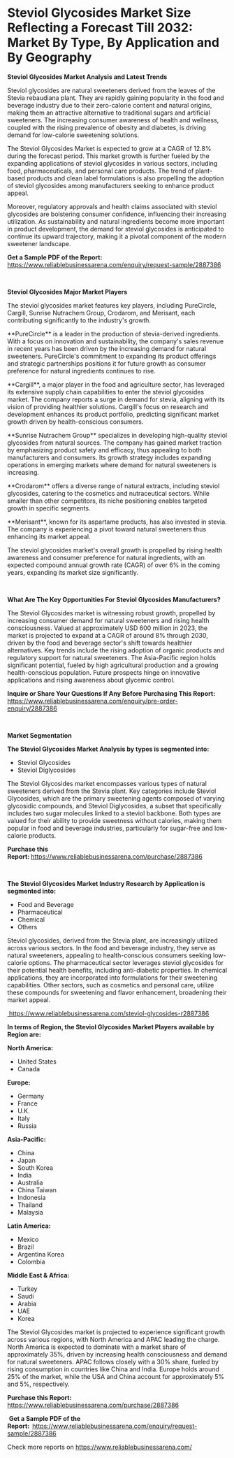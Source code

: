 <p><h1>Steviol Glycosides Market Size Reflecting a Forecast Till 2032: Market By Type, By Application and By Geography</h1></p><p><strong>Steviol Glycosides Market Analysis and Latest Trends</strong></p>
<p><p>Steviol glycosides are natural sweeteners derived from the leaves of the Stevia rebaudiana plant. They are rapidly gaining popularity in the food and beverage industry due to their zero-calorie content and natural origins, making them an attractive alternative to traditional sugars and artificial sweeteners. The increasing consumer awareness of health and wellness, coupled with the rising prevalence of obesity and diabetes, is driving demand for low-calorie sweetening solutions. </p><p>The Steviol Glycosides Market is expected to grow at a CAGR of 12.8% during the forecast period. This market growth is further fueled by the expanding applications of steviol glycosides in various sectors, including food, pharmaceuticals, and personal care products. The trend of plant-based products and clean label formulations is also propelling the adoption of steviol glycosides among manufacturers seeking to enhance product appeal. </p><p>Moreover, regulatory approvals and health claims associated with steviol glycosides are bolstering consumer confidence, influencing their increasing utilization. As sustainability and natural ingredients become more important in product development, the demand for steviol glycosides is anticipated to continue its upward trajectory, making it a pivotal component of the modern sweetener landscape.</p></p>
<p><strong>Get a Sample PDF of the Report:&nbsp;</strong> <a href="https://www.reliablebusinessarena.com/enquiry/request-sample/2887386?utm_campaign=3510&utm_medium=2&utm_source=Github&utm_content=ia&utm_term=14032025&utm_id=steviol-glycosides">https://www.reliablebusinessarena.com/enquiry/request-sample/2887386</a></p>
<p>&nbsp;</p>
<p><strong>Steviol Glycosides Major Market Players</strong></p>
<p><p>The steviol glycosides market features key players, including PureCircle, Cargill, Sunrise Nutrachem Group, Crodarom, and Merisant, each contributing significantly to the industry's growth.</p><p>**PureCircle** is a leader in the production of stevia-derived ingredients. With a focus on innovation and sustainability, the company's sales revenue in recent years has been driven by the increasing demand for natural sweeteners. PureCircle's commitment to expanding its product offerings and strategic partnerships positions it for future growth as consumer preference for natural ingredients continues to rise.</p><p>**Cargill**, a major player in the food and agriculture sector, has leveraged its extensive supply chain capabilities to enter the steviol glycosides market. The company reports a surge in demand for stevia, aligning with its vision of providing healthier solutions. Cargill's focus on research and development enhances its product portfolio, predicting significant market growth driven by health-conscious consumers.</p><p>**Sunrise Nutrachem Group** specializes in developing high-quality steviol glycosides from natural sources. The company has gained market traction by emphasizing product safety and efficacy, thus appealing to both manufacturers and consumers. Its growth strategy includes expanding operations in emerging markets where demand for natural sweeteners is increasing.</p><p>**Crodarom** offers a diverse range of natural extracts, including steviol glycosides, catering to the cosmetics and nutraceutical sectors. While smaller than other competitors, its niche positioning enables targeted growth in specific segments.</p><p>**Merisant**, known for its aspartame products, has also invested in stevia. The company is experiencing a pivot toward natural sweeteners thus enhancing its market appeal.</p><p>The steviol glycosides market's overall growth is propelled by rising health awareness and consumer preference for natural ingredients, with an expected compound annual growth rate (CAGR) of over 6% in the coming years, expanding its market size significantly.</p></p>
<p>&nbsp;</p>
<p><strong>What Are The Key Opportunities For Steviol Glycosides Manufacturers?</strong></p>
<p><p>The Steviol Glycosides market is witnessing robust growth, propelled by increasing consumer demand for natural sweeteners and rising health consciousness. Valued at approximately USD 600 million in 2023, the market is projected to expand at a CAGR of around 8% through 2030, driven by the food and beverage sector's shift towards healthier alternatives. Key trends include the rising adoption of organic products and regulatory support for natural sweeteners. The Asia-Pacific region holds significant potential, fueled by high agricultural production and a growing health-conscious population. Future prospects hinge on innovative applications and rising awareness about glycemic control.</p></p>
<p><strong>Inquire or Share Your Questions If Any Before Purchasing This Report:</strong> <a href="https://www.reliablebusinessarena.com/enquiry/pre-order-enquiry/2887386?utm_campaign=3510&utm_medium=2&utm_source=Github&utm_content=ia&utm_term=14032025&utm_id=steviol-glycosides">https://www.reliablebusinessarena.com/enquiry/pre-order-enquiry/2887386</a></p>
<p>&nbsp;</p>
<p><strong>Market Segmentation</strong></p>
<p><strong>The Steviol Glycosides Market Analysis by types is segmented into:</strong></p>
<p><ul><li>Steviol Glycosides</li><li>Steviol Diglycosides</li></ul></p>
<p><p>The Steviol Glycosides market encompasses various types of natural sweeteners derived from the Stevia plant. Key categories include Steviol Glycosides, which are the primary sweetening agents composed of varying glycosidic compounds, and Steviol Diglycosides, a subset that specifically includes two sugar molecules linked to a steviol backbone. Both types are valued for their ability to provide sweetness without calories, making them popular in food and beverage industries, particularly for sugar-free and low-calorie products.</p></p>
<p><strong>Purchase this Report:&nbsp;</strong><a href="https://www.reliablebusinessarena.com/purchase/2887386?utm_campaign=3510&utm_medium=2&utm_source=Github&utm_content=ia&utm_term=14032025&utm_id=steviol-glycosides">https://www.reliablebusinessarena.com/purchase/2887386</a></p>
<p>&nbsp;</p>
<p><strong>The Steviol Glycosides Market Industry Research by Application is segmented into:</strong></p>
<p><ul><li>Food and Beverage</li><li>Pharmaceutical</li><li>Chemical</li><li>Others</li></ul></p>
<p><p>Steviol glycosides, derived from the Stevia plant, are increasingly utilized across various sectors. In the food and beverage industry, they serve as natural sweeteners, appealing to health-conscious consumers seeking low-calorie options. The pharmaceutical sector leverages steviol glycosides for their potential health benefits, including anti-diabetic properties. In chemical applications, they are incorporated into formulations for their sweetening capabilities. Other sectors, such as cosmetics and personal care, utilize these compounds for sweetening and flavor enhancement, broadening their market appeal.</p></p>
<p><a href="https://www.reliablebusinessarena.com/steviol-glycosides-r2887386?utm_campaign=3510&utm_medium=2&utm_source=Github&utm_content=ia&utm_term=14032025&utm_id=steviol-glycosides">&nbsp;https://www.reliablebusinessarena.com/steviol-glycosides-r2887386</a></p>
<p><strong>In terms of Region, the Steviol Glycosides Market Players available by Region are:</strong></p>
<p>
    <p> <strong> North America: </strong>
        <ul>
            <li>United States</li>
            <li>Canada</li>
        </ul>
        </p> 
    <p> <strong> Europe: </strong>
        <ul>
            <li>Germany</li>
            <li>France</li>
            <li>U.K.</li>
            <li>Italy</li>
            <li>Russia</li>
        </ul>
        </p> 
    <p> <strong> Asia-Pacific: </strong>
        <ul>
            <li>China</li>
            <li>Japan</li>
            <li>South Korea</li>
            <li>India</li>
            <li>Australia</li>
            <li>China Taiwan</li>
            <li>Indonesia</li>
            <li>Thailand</li>
            <li>Malaysia</li>
        </ul>
        </p> 
    <p> <strong> Latin America: </strong>
        <ul>
            <li>Mexico</li>
            <li>Brazil</li>
            <li>Argentina Korea</li>
            <li>Colombia</li>
        </ul>
        </p> 
    <p> <strong> Middle East & Africa: </strong>
        <ul>
            <li>Turkey</li>
            <li>Saudi</li>
            <li>Arabia</li>
            <li>UAE</li>
            <li>Korea</li>
        </ul>
    </p>
    </p>
<p><p>The Steviol Glycosides market is projected to experience significant growth across various regions, with North America and APAC leading the charge. North America is expected to dominate with a market share of approximately 35%, driven by increasing health consciousness and demand for natural sweeteners. APAC follows closely with a 30% share, fueled by rising consumption in countries like China and India. Europe holds around 25% of the market, while the USA and China account for approximately 5% and 5%, respectively.</p></p>
<p><strong>Purchase this Report: </strong><a href="https://www.reliablebusinessarena.com/purchase/2887386?utm_campaign=3510&utm_medium=2&utm_source=Github&utm_content=ia&utm_term=14032025&utm_id=steviol-glycosides">https://www.reliablebusinessarena.com/purchase/2887386</a></p>
<p>&nbsp;<strong>Get a Sample PDF of the Report:&nbsp;&nbsp;</strong><a href="https://www.reliablebusinessarena.com/enquiry/request-sample/2887386?utm_campaign=3510&utm_medium=2&utm_source=Github&utm_content=ia&utm_term=14032025&utm_id=steviol-glycosides">https://www.reliablebusinessarena.com/enquiry/request-sample/2887386</a></p>
<p><strong></strong></p>
<p>Check more reports on <a href="https://www.reliablebusinessarena.com/?utm_campaign=3510&utm_medium=2&utm_source=Github&utm_content=ia&utm_term=14032025&utm_id=steviol-glycosides">https://www.reliablebusinessarena.com/</a></p>